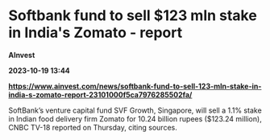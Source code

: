 # Softbank fund to sell $123 mln stake in India's Zomato - report
**AInvest**

**2023-10-19 13:44**

**https://www.ainvest.com/news/softbank-fund-to-sell-123-mln-stake-in-india-s-zomato-report-23101000f5ca7976285502fa/**

SoftBank’s venture capital fund SVF Growth, Singapore, will sell a 1.1% stake in Indian food delivery firm Zomato for 10.24 billion rupees ($123.24 million), CNBC TV-18 reported on Thursday, citing sources.